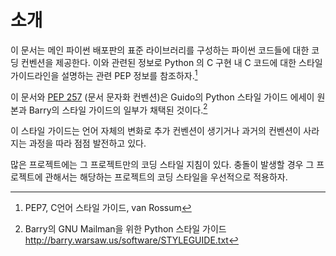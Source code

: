 # 소개

이 문서는 메인 파이썬 배포판의 표준 라이브러리를 구성하는 파이썬 코드들에 대한 코딩 컨벤션을 제공한다.
이와 관련된 정보로 Python 의 C 구현 내 C 코드에 대한 스타일 가이드라인을 설명하는 관련 PEP 정보를 참조하자.[^1]

이 문서와 [PEP 257](https://www.python.org/dev/peps/pep-0257/) (문서 문자화 컨벤션)은 Guido의
Python 스타일 가이드 에세이 원본과 Barry의 스타일 가이드의 일부가 채택된 것이다.[^2]

이 스타일 가이드는 언어 자체의 변화로 추가 컨벤션이 생기거나 과거의 컨벤션이 사라지는 과정을 따라 점점 발전하고 있다.

많은 프로젝트에는 그 프로젝트만의 코딩 스타일 지침이 있다.
충돌이 발생할 경우 그 프로젝트에 관해서는 해당하는 프로젝트의 코딩 스타일을 우선적으로 적용하자.

[^1]: PEP7,  C언어 스타일 가이드, van Rossum  
[^2]: Barry의 GNU Mailman을 위한 Python 스타일 가이드 <http://barry.warsaw.us/software/STYLEGUIDE.txt>  
